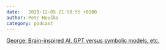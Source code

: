 ```yaml
---
date:   2020-12-05 21:58:55 +0100
author: Petr Houška
category: podcast
---	
```

[George: Brain-inspired AI, GPT versus symbolic models, etc.](https://open.spotify.com/episode/5MZyAZARCI3V5J9E0tx84l?si=3gb-Tc_xSKampVAxdmi18w)
